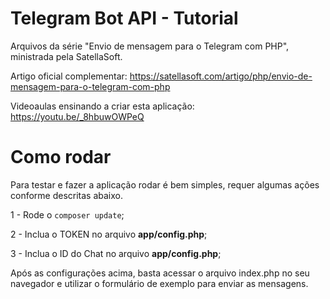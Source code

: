 # Telegram Bot API - Tutorial

Arquivos da série "Envio de mensagem para o Telegram com PHP", ministrada pela SatellaSoft.

Artigo oficial complementar: https://satellasoft.com/artigo/php/envio-de-mensagem-para-o-telegram-com-php

Videoaulas ensinando a criar esta aplicação: https://youtu.be/_8hbuwOWPeQ

# Como rodar

Para testar e fazer a aplicação rodar é bem simples, requer algumas ações conforme descritas abaixo.

1 - Rode o ```composer update```;

2 - Inclua o TOKEN no arquivo **app/config.php**;

3 - Inclua o ID do Chat no arquivo **app/config.php**;

Após as configurações acima, basta acessar o arquivo index.php no seu navegador e utilizar o formulário de exemplo para enviar as mensagens.
